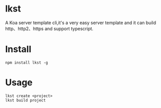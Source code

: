 # lkst

A Koa server template cli,it's a very easy server template and it can build http、http2、https and support typescript.

# Install

```
npm install lkst -g
```

# Usage

```
lkst create <project>
lkst build project
```

